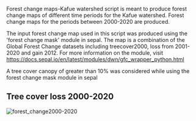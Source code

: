 Forest change maps-Kafue watershed script is meant to produce forest change maps of different time periods for the Kafue watershed. Forest change maps for the periods between 2000-2020 are produced.

The input forest change map used in this script was produced using the 'forest change mask' module in sepal. The map is a combination of the Global Forest Change datasets including treecover2000, loss from 2001-2020 and gain 2012. For more information on the module, visit https://docs.sepal.io/en/latest/modules/dwn/gfc_wrapper_python.html 

A tree cover canopy of greater than 10% was considered while using the forest change mask module in sepal

## Tree cover loss 2000-2020 
![forest_change2000-2020](https://user-images.githubusercontent.com/41087680/132525189-bf85d160-c86f-4aba-bde2-cab7e092e44b.png)



  
